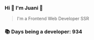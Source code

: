 ### Hi 👋 I&#39;m Juani 🦁

> I&#39;m a Frontend Web Developer SSR

### 📚 Days being a developer: 934
